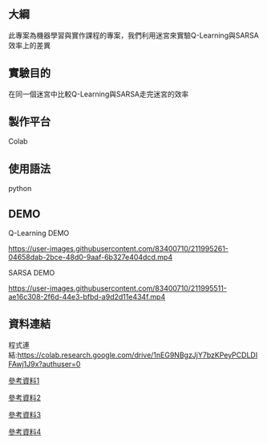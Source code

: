 大綱
---
此專案為機器學習與實作課程的專案，我們利用迷宮來實驗Q-Learning與SARSA效率上的差異

實驗目的
---
在同一個迷宮中比較Q-Learning與SARSA走完迷宮的效率

製作平台
---
Colab

使用語法
---
python

DEMO
---

Q-Learning DEMO

https://user-images.githubusercontent.com/83400710/211995261-04658dab-2bce-48d0-9aaf-6b327e404dcd.mp4

SARSA DEMO



https://user-images.githubusercontent.com/83400710/211995511-ae16c308-2f6d-44e3-bfbd-a9d2d11e434f.mp4




資料連結
---
程式連結:https://colab.research.google.com/drive/1nEG9NBgzJjY7bzKPeyPCDLDIFAwj1J9x?authuser=0

[參考資料1](https://zhuanlan.zhihu.com/p/53334049)  

[參考資料2](https://houbb.github.io/2020/01/23/data-struct-learn-07-base-greedy)  

[參考資料3](https://www.cupoy.com/qa/club/ai_tw/0000016D6BA22D97000000016375706F795F72656C656173654B5741535354434C5542/0000017C0D77576F0000002A6375706F795F72656C656173655155455354)

[參考資料4](https://www.baeldung.com/cs/epsilon-greedy-q-learning)
